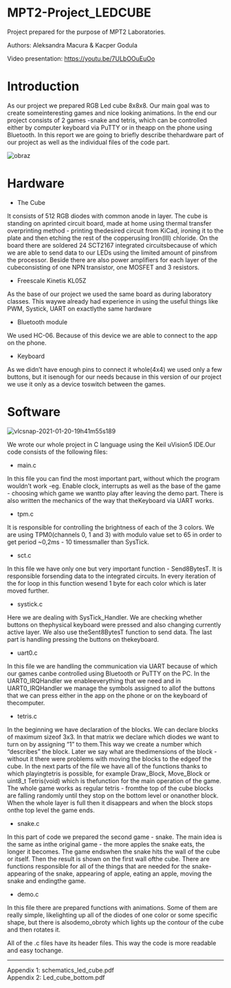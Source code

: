 # MPT2-Project_LEDCUBE

Project prepared for the purpose of MPT2 Laboratories.

Authors: Aleksandra Macura & Kacper Godula

Video presentation: https://youtu.be/7ULbOOuEuOo

# Introduction

As our project we prepared RGB Led cube 8x8x8. Our main goal was to create someinteresting games and nice looking animations. In the end our project consists of 2 games -snake and tetris, which can be controlled either by computer keyboard via PuTTY or in theapp on the phone using Bluetooth. In this report we are going to briefly describe thehardware part of our project as well as the individual files of the code part.


![obraz](https://user-images.githubusercontent.com/45372078/105532763-8eee8b80-5ceb-11eb-9625-d26315260ab2.png)


# Hardware

* The Cube

It consists of 512 RGB diodes with common anode in layer. The cube is standing on aprinted circuit board, made at home using thermal transfer overprinting method - printing thedesired circuit from KiCad, ironing it to the plate and then etching the rest of the copperusing Iron(III) chloride. On the board there are soldered 24 SCT2167 integrated circuitsbecause of which we are able to send data to our LEDs using the limited amount of pinsfrom the processor. Beside there are also power amplifiers for each layer of the cubeconsisting of one NPN transistor, one MOSFET and 3 resistors.

* Freescale Kinetis KL05Z

As the base of our project we used the same board as during laboratory classes. This waywe already had experience in using the useful things like PWM, Systick, UART  on exactlythe same hardware

* Bluetooth module

We used HC-06. Because of this device we are able to connect to the app on the phone.

* Keyboard

As we didn’t have enough pins to connect it whole(4x4) we used only a few buttons, but it isenough for our needs because in this version of our project we use it only as a device toswitch between the games.


# Software

![vlcsnap-2021-01-20-19h41m55s189](https://user-images.githubusercontent.com/45372078/105534194-6bc4db80-5ced-11eb-8c0d-6d028db5a943.png)

We wrote our whole project in C language using the Keil uVision5 IDE.Our code consists of the following files:

* main.c

In this file you can find the most important part, without which the program wouldn’t work -eg. Enable clock, interrupts as well as the base of the game - choosing which game we wantto play after leaving the demo part. There is also written the mechanics of the way that theKeyboard via UART works.

* tpm.c

It is responsible for controlling the brightness of each of the 3 colors. We are using TPM0(channels 0, 1 and 3) with modulo value set to 65 in order to get period ~0,2ms - 10 timessmaller than SysTick.

* sct.c

In this file we have only one but very important function - Send8BytesT. It is responsible forsending data  to the integrated circuits. In every iteration of the for loop in this function wesend 1 byte for each color which is later moved further.

* systick.c

Here we are dealing with SysTick_Handler. We are checking whether buttons on thephysical keyboard were pressed and also changing currently active layer. We also use theSent8BytesT function to send data. The last part is handling pressing the buttons on thekeyboard.

* uart0.c

In this file we are handling the communication via UART because of which our games canbe controlled using Bluetooth or PuTTY on the PC. In the UART0_IRQHandler we enableeverything that we need and in UART0_IRQHandler we manage the symbols assigned to allof the buttons that we can press either in the app on the phone or on the keyboard of thecomputer.

* tetris.c

In the beginning we have declaration of the blocks. We can declare blocks of maximum sizeof 3x3. In that matrix we declare which diodes we want to turn on by assigning “1” to them.This way we create a number which “describes” the block. Later we say what are thedimensions of the block - without it there were problems with moving the blocks to the edgeof the cube. In the next parts of the file we have all of the functions thanks to which playingtetris is possible, for example Draw_Block, Move_Block or uint8_t Tetris(void) which is thefunction for the main operation of the game. The whole game works as regular tetris - fromthe top of the cube blocks are falling randomly until they stop on the bottom level or onanother block. When the whole layer is full then it disappears and when the block stops onthe top level the game ends.

* snake.c

In this part of code we prepared the second game - snake. The main idea is the same as inthe original game - the more apples the snake eats, the longer it becomes. The game endswhen the snake hits the wall of the cube or itself. Then the result is shown on the first wall ofthe cube. There are functions  responsible for all of the things that are needed for the snake- appearing of the snake, appearing of apple, eating an apple, moving the snake and endingthe game.

* demo.c

In this file there are prepared functions with animations. Some of them are really simple, likelighting up all of the diodes of one color or some specific shape, but there is alsodemo_obroty which lights up the contour of the cube and then rotates it.

All of the .c files have its header files. This way the code is more readable and easy tochange.

----

Appendix 1: schematics_led_cube.pdf <br/>
Appendix 2: Led_cube_bottom.pdf
